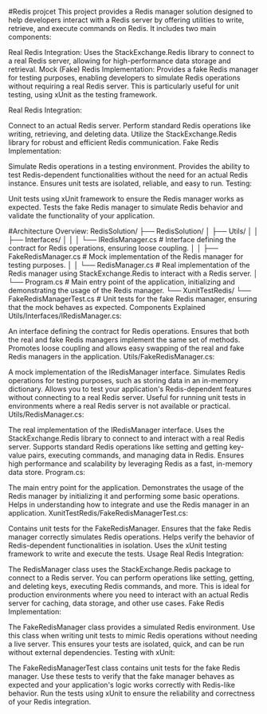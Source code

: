 #Redis projcet
This project provides a Redis manager solution designed to help developers interact 
with a Redis server by offering utilities to write, retrieve, and execute commands on Redis. 
It includes two main components:

Real Redis Integration: Uses the StackExchange.Redis library to connect to a real Redis server, 
allowing for high-performance data storage and retrieval.
Mock (Fake) Redis Implementation: Provides a fake Redis manager for testing purposes, 
enabling developers to simulate Redis operations without requiring a real Redis server. 
This is particularly useful for unit testing, using xUnit as the testing framework.

Real Redis Integration:

Connect to an actual Redis server.
Perform standard Redis operations like writing, retrieving, and deleting data.
Utilize the StackExchange.Redis library for robust and efficient Redis communication.
Fake Redis Implementation:

Simulate Redis operations in a testing environment.
Provides the ability to test Redis-dependent functionalities without the need for an actual Redis instance.
Ensures unit tests are isolated, reliable, and easy to run.
Testing:

Unit tests using xUnit framework to ensure the Redis manager works as expected.
Tests the fake Redis manager to simulate Redis behavior and validate the functionality of your application.

#Architecture Overview:
RedisSolution/
├── RedisSolution/
│   ├── Utils/
│   │   ├── Interfaces/
│   │   │   └── IRedisManager.cs         # Interface defining the contract for Redis operations, ensuring loose coupling.
│   │   ├── FakeRedisManager.cs          # Mock implementation of the Redis manager for testing purposes.
│   │   └── RedisManager.cs              # Real implementation of the Redis manager using StackExchange.Redis to interact with a Redis server.
│   └── Program.cs                       # Main entry point of the application, initializing and demonstrating the usage of the Redis manager.
└── XunitTestRedis/
    └── FakeRedisManagerTest.cs          # Unit tests for the fake Redis manager, ensuring that the mock behaves as expected.
Components Explained
Utils/Interfaces/IRedisManager.cs:

An interface defining the contract for Redis operations.
Ensures that both the real and fake Redis managers implement the same set of methods.
Promotes loose coupling and allows easy swapping of the real and fake Redis managers in the application.
Utils/FakeRedisManager.cs:

A mock implementation of the IRedisManager interface.
Simulates Redis operations for testing purposes, such as storing data in an in-memory dictionary.
Allows you to test your application's Redis-dependent features without connecting to a real Redis server.
Useful for running unit tests in environments where a real Redis server is not available or practical.
Utils/RedisManager.cs:

The real implementation of the IRedisManager interface.
Uses the StackExchange.Redis library to connect to and interact with a real Redis server.
Supports standard Redis operations like setting and getting key-value pairs, executing commands, and managing data in Redis.
Ensures high performance and scalability by leveraging Redis as a fast, in-memory data store.
Program.cs:

The main entry point for the application.
Demonstrates the usage of the Redis manager by initializing it and performing some basic operations.
Helps in understanding how to integrate and use the Redis manager in an application.
XunitTestRedis/FakeRedisManagerTest.cs:

Contains unit tests for the FakeRedisManager.
Ensures that the fake Redis manager correctly simulates Redis operations.
Helps verify the behavior of Redis-dependent functionalities in isolation.
Uses the xUnit testing framework to write and execute the tests.
Usage
Real Redis Integration:

The RedisManager class uses the StackExchange.Redis package to connect to a Redis server.
You can perform operations like setting, getting, and deleting keys, executing Redis commands, and more.
This is ideal for production environments where you need to interact with an actual Redis server for caching, data storage, and other use cases.
Fake Redis Implementation:

The FakeRedisManager class provides a simulated Redis environment.
Use this class when writing unit tests to mimic Redis operations without needing a live server.
This ensures your tests are isolated, quick, and can be run without external dependencies.
Testing with xUnit:

The FakeRedisManagerTest class contains unit tests for the fake Redis manager.
Use these tests to verify that the fake manager behaves as expected and your application's logic works correctly with Redis-like behavior.
Run the tests using xUnit to ensure the reliability and correctness of your Redis integration.
